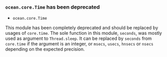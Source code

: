### `ocean.core.Time` has been deprecated

* `ocean.core.Time`

This module has been completely deprecated and should be replaced by usages of `core.time`.
The sole function in this module, `seconds`, was mostly used as argument to `Thread.sleep`.
It can be replaced by `seconds` from `core.time` if the argument is an integer,
or `msecs`, `usecs`, `hnsecs` or `nsecs` depending on the expected precision.
